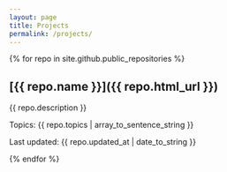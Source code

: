 ```yaml
---
layout: page
title: Projects
permalink: /projects/
---
```

{% for repo in site.github.public_repositories %}

## [{{ repo.name }}]({{ repo.html_url }})

{{ repo.description }}

Topics: {{ repo.topics | array_to_sentence_string }}

Last updated: {{ repo.updated_at | date_to_string }}


{% endfor %}